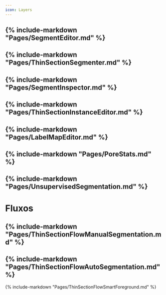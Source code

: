 ```yaml
---
icon: Layers
---
```

{% include-markdown "Pages/SegmentEditor.md" %}
---
{% include-markdown "Pages/ThinSectionSegmenter.md" %}
---
{% include-markdown "Pages/SegmentInspector.md" %}
---
{% include-markdown "Pages/ThinSectionInstanceEditor.md" %}
---
{% include-markdown "Pages/LabelMapEditor.md" %}
---
{% include-markdown "Pages/PoreStats.md" %}
---
{% include-markdown "Pages/UnsupervisedSegmentation.md" %}
---
# Fluxos
{% include-markdown "Pages/ThinSectionFlowManualSegmentation.md" %}
---
{% include-markdown "Pages/ThinSectionFlowAutoSegmentation.md" %}
---
{% include-markdown "Pages/ThinSectionFlowSmartForeground.md" %}